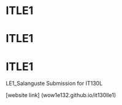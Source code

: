 # ITLE1
# ITLE1
# ITLE1

LE1_Salanguste
Submission for IT130L 

[website link] (wow1e132.github.io/it130lle1)
